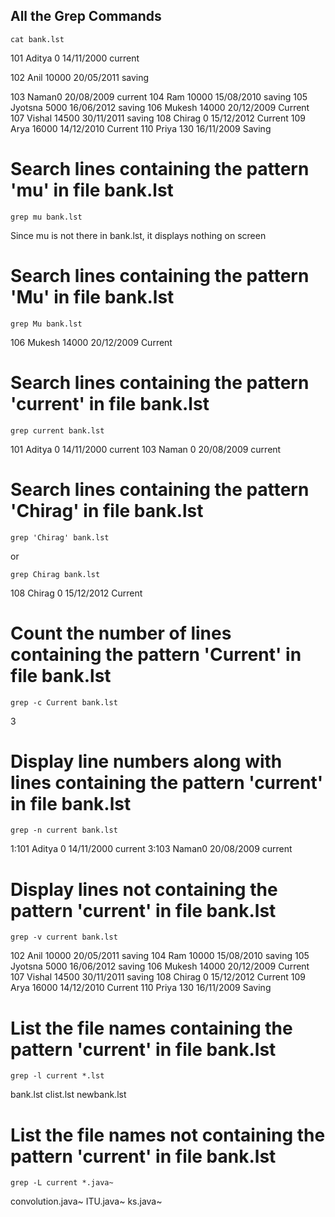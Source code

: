## All the Grep Commands

```
cat bank.lst
```
101 Aditya 0 14/11/2000 current

102 Anil 10000 20/05/2011 saving

103 Naman0 20/08/2009 current
104 Ram 10000 15/08/2010 saving
105 Jyotsna 5000 16/06/2012 saving
106 Mukesh 14000 20/12/2009 Current
107 Vishal 14500 30/11/2011 saving
108 Chirag 0 15/12/2012 Current
109 Arya 16000 14/12/2010 Current
110 Priya 130 16/11/2009 Saving

# Search lines containing the pattern 'mu' in file bank.lst
```
grep mu bank.lst
```
Since mu is not there in bank.lst, it displays nothing on screen

# Search lines containing the pattern 'Mu' in file bank.lst
```
grep Mu bank.lst
```
106 Mukesh 14000 20/12/2009 Current

# Search lines containing the pattern 'current' in file bank.lst
```
grep current bank.lst
```
101 Aditya 0 14/11/2000 current
103 Naman 0 20/08/2009 current

# Search lines containing the pattern 'Chirag' in file bank.lst
```
grep 'Chirag' bank.lst
```
or
```
grep Chirag bank.lst
```
108 Chirag 0 15/12/2012 Current

# Count the number of lines containing the pattern 'Current' in file bank.lst
```
grep -c Current bank.lst
```
3

# Display line numbers along with lines containing the pattern 'current' in file bank.lst
```
grep -n current bank.lst
```
1:101 Aditya 0 14/11/2000 current
3:103 Naman0 20/08/2009 current

# Display lines not containing the pattern 'current' in file bank.lst
```
grep -v current bank.lst
```
102 Anil 10000 20/05/2011 saving
104 Ram 10000 15/08/2010 saving
105 Jyotsna 5000 16/06/2012 saving
106 Mukesh 14000 20/12/2009 Current
107 Vishal 14500 30/11/2011 saving
108 Chirag 0 15/12/2012 Current
109 Arya 16000 14/12/2010 Current
110 Priya 130 16/11/2009 Saving

# List the file names containing the pattern 'current' in file bank.lst
```
grep -l current *.lst
```
bank.lst
clist.lst
newbank.lst

# List the file names not containing the pattern 'current' in file bank.lst
```
grep -L current *.java~
```
convolution.java~
ITU.java~
ks.java~







